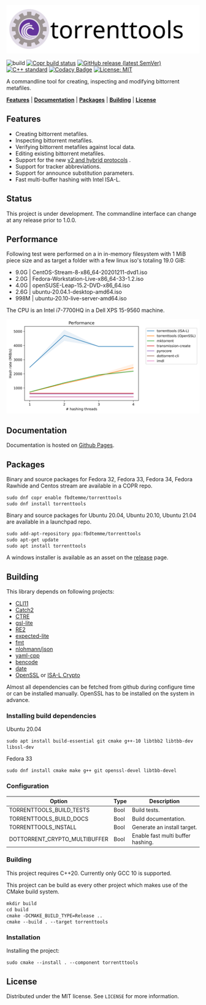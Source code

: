 ![](resources/images/torrenttools.svg)

![build](https://github.com/fbdtemme/torrenttools/workflows/build/badge.svg)
[![Copr build status](https://copr.fedorainfracloud.org/coprs/fbdtemme/torrenttools/package/torrenttools/status_image/last_build.png)](https://copr.fedorainfracloud.org/coprs/fbdtemme/torrenttools/package/torrenttools/)
[![GitHub release (latest SemVer)](https://img.shields.io/github/v/release/fbdtemme/torrenttools)](https://github.com/fbdtemme/torrenttools/releases)
[![C++ standard](https://img.shields.io/badge/C%2B%2B-20-blue)](https://isocpp.org/)
[![Codacy Badge](https://api.codacy.com/project/badge/Grade/5cc3eec94d8a486dab62afeab5130def)](https://app.codacy.com/manual/floriandetemmerman/torrenttools?utm_source=github.com&utm_medium=referral&utm_content=fbdtemme/bencode&utm_campaign=Badge_Grade_Dashboard)
[![License: MIT](https://img.shields.io/badge/License-MIT-yellow.svg)](https://opensource.org/licenses/MIT)

A commandline tool for creating, inspecting and modifying bittorrent metafiles.

[**Features**](#Status) |
[**Documentation**](#Documentation) |
[**Packages**](#Packages) |
[**Building**](#Building) |
[**License**](#License)

## Features

* Creating bittorrent metafiles. 
* Inspecting bittorrent metafiles.
* Verifying bittorrent metafiles against local data.
* Editing existing bittorrent metafiles.
* Support for the new [v2 and hybrid protocols](https://blog.libtorrent.org/2020/09/bittorrent-v2/) .
* Support for tracker abbreviations.
* Support for announce substitution parameters. 
* Fast multi-buffer hashing with Intel ISA-L.

## Status

This project is under development. 
The commandline interface can change at any release prior to 1.0.0.

## Performance

Following test were performed on a in in-memory filesystem with 1 MiB piece size 
and as target a folder with a few linux iso's totaling 19.0 GiB:

* 9.0G | CentOS-Stream-8-x86_64-20201211-dvd1.iso
* 2.0G | Fedora-Workstation-Live-x86_64-33-1.2.iso
* 4.0G | openSUSE-Leap-15.2-DVD-x86_64.iso
* 2.6G | ubuntu-20.04.1-desktop-amd64.iso
* 998M | ubuntu-20.10-live-server-amd64.iso

The CPU is an Intel i7-7700HQ in a Dell XPS 15-9560 machine.

![Benchmark](benchmark/benchmark.svg)

## Documentation

Documentation is hosted on [Github Pages](https://fbdtemme.github.io/torrenttools/).


## Packages

Binary and source packages for Fedora 32, Fedora 33, Fedora 34,
Fedora Rawhide and Centos stream are available in a COPR repo.

```shell
sudo dnf copr enable fbdtemme/torrenttools
sudo dnf install torrenttools
```

Binary and source packages for Ubuntu 20.04, Ubuntu 20.10, Ubuntu 21.04 are available in a launchpad repo.

```shell
sudo add-apt-repository ppa:fbdtemme/torrenttools
sudo apt-get update
sudo apt install torrenttools
```

A windows installer is available as an asset on the [release](https://github.com/fbdtemme/torrenttools/releases) page.


## Building

This library depends on following projects:

*  [CLI11](https://github.com/CLIUtils/CLI11)
*  [Catch2](https://github.com/catchorg/Catch2)
*  [CTRE](https://github.com/hanickadot/compile-time-regular-expressions)
*  [gsl-lite](https://github.com/gsl-lite/gsl-lite)
*  [RE2](https://github.com/google/re2)
*  [expected-lite](https://github.com/martinmoene/expected-lite)
*  [fmt](https://github.com/fmtlib/fmt)
*  [nlohmann/json](https://github.com/nlohmann/json)
*  [yaml-cpp](https://github.com/jbeder/yaml-cpp)
*  [bencode](https://github/com/fbdtemme/bencode)
*  [date](https://github.com/HowardHinnant/date)
*  [OpenSSL](https://github.com/openssl/openssl) or [ISA-L Crypto](https://github.com/intel/isa-l_crypto)

Almost all dependencies can be fetched from github during configure time or can be installed manually.
OpenSSL has to be installed on the system in advance.

### Installing build dependencies

Ubuntu 20.04

```shell
sudo apt install build-essential git cmake g++-10 libtbb2 libtbb-dev libssl-dev 
```

Fedora 33
```shell
sudo dnf install cmake make g++ git openssl-devel libtbb-devel
```

### Configuration

| Option                         |  Type    |  Description                 |
|--------------------------------|----------|------------------------------| 
| TORRENTTOOLS_BUILD_TESTS       | Bool     | Build tests.                 |
| TORRENTTOOLS_BUILD_DOCS        | Bool     | Build documentation.         |
| TORRENTTOOLS_INSTALL           | Bool     | Generate an install target.  |
| DOTTORRENT_CRYPTO_MULTIBUFFER  | Bool     | Enable fast multi buffer hashing. |

### Building

This project requires C++20.
Currently only GCC 10 is supported.

This project can be build as every other project which makes use of the CMake build system.

```{bash}
mkdir build
cd build
cmake -DCMAKE_BUILD_TYPE=Release ..
cmake --build . --target torrenttools
```

### Installation

Installing the project:

```{bash}
sudo cmake --install . --component torrentttools
```

## License

Distributed under the MIT license. See `LICENSE` for more information.
